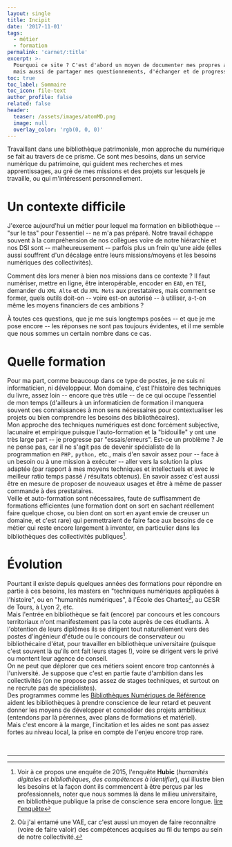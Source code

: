 ```yaml
---
layout: single
title: Incipit
date: '2017-11-01'
tags:
  - métier
  - formation
permalink: 'carnet/:title'
excerpt: >-
  Pourquoi ce site ? C'est d'abord un moyen de documenter mes propres activités,
  mais aussi de partager mes questionnements, d'échanger et de progresser.
toc: true
toc_label: Sommaire
toc_icon: file-text
author_profile: false
related: false
header:
  teaser: /assets/images/atomMD.png
  image: null
  overlay_color: 'rgb(0, 0, 0)'
---
```


Travaillant dans une bibliothèque patrimoniale, mon approche du numérique se fait au travers de ce prisme. Ce sont mes besoins, dans un service numérique du patrimoine, qui guident mes recherches et mes apprentissages, au gré de mes missions et des projets sur lesquels je travaille, ou qui m'intéressent personnellement.

# Un contexte difficile

J'exerce aujourd'hui un métier pour lequel ma formation en bibliothèque -- "sur le tas" pour l'essentiel -- ne m'a pas préparé. Notre travail échappe souvent à la compréhension de nos collègues voire de notre hiérarchie et nos DSI sont -- malheureusement -- parfois plus un frein qu'une aide (elles aussi souffrent d'un décalage entre leurs missions/moyens et les besoins numériques des collectivités).<br>

Comment dès lors mener à bien nos missions dans ce contexte ? Il faut numériser, mettre en ligne, être interopérable, encoder en `EAD`, en `TEI`, demander du `XML Alto` et du `XML Mets` aux prestataires, mais comment se former, quels outils doit-on -- voire est-on autorisé -- à utiliser, a-t-on même les moyens financiers de ces ambitions ?<br>

À toutes ces questions, que je me suis longtemps posées -- et que je me pose encore -- les réponses ne sont pas toujours évidentes, et il me semble que nous sommes un certain nombre dans ce cas.<br>

# Quelle formation

Pour ma part, comme beaucoup dans ce type de postes, je ne suis ni informaticien, ni développeur. Mon domaine, c'est l'histoire des techniques du livre, assez loin -- encore que très utile -- de ce qui occupe l'essentiel de mon temps (d'ailleurs à un informaticien de formation il manquera souvent ces connaissances à mon sens nécessaires pour contextualiser les projets ou bien comprendre les besoins des bibliothécaires).<br>
Mon approche des techniques numériques est donc forcément subjective, lacunaire et empirique puisque l'auto-formation et la "bidouille" y ont une très large part -- je progresse par "essais/erreurs". Est-ce un problème ? Je ne pense pas, car il ne s'agit pas de devenir spécialiste de la programmation en `PHP,` `python,` etc., mais d'en savoir assez pour -- face à un besoin ou à une mission à exécuter -- aller vers la solution la plus adaptée (par rapport à mes moyens techniques et intellectuels et avec le meilleur ratio temps passé / résultats obtenus). En savoir assez c'est aussi être en mesure de proposer de nouveaux usages et être à même de passer commande à des prestataires.<br>
Veille et auto-formation sont nécessaires, faute de suffisamment de formations efficientes (une formation dont on sort en sachant réellement faire quelque chose, ou bien dont on sort en ayant envie de creuser un domaine, et c'est rare) qui permettraient de faire face aux besoins de ce métier qui reste encore largement à inventer, en particulier dans les bibliothèques des collectivités publiques[^1].

# Évolution

Pourtant il existe depuis quelques années des formations pour répondre en partie à ces besoins, les masters en "techniques numériques appliquées à l'histoire", ou en "humanités numériques", à l'École des Chartes[^2], au CESR de Tours, à Lyon 2, etc.<br>
Mais l'entrée en bibliothèque se fait (encore) par concours et les concours territoriaux n'ont manifestement pas la cote auprès de ces étudiants. À l'obtention de leurs diplômes ils se dirigent tout naturellement vers des postes d'ingénieur d'étude ou le concours de conservateur ou bibliothécaire d'état, pour travailler en bibliothèque universitaire (puisque c'est souvent là qu'ils ont fait leurs stages !), voire se dirigent vers le privé ou montent leur agence de conseil.<br>
On ne peut que déplorer que ces métiers soient encore trop cantonnés à l'université. Je suppose que c'est en partie faute d'ambition dans les collectivités (on ne propose pas assez de stages techniques, et surtout on ne recrute pas de spécialistes).<br>
Des programmes comme les [Bibliothèques Numériques de Référence](http://www.culturecommunication.gouv.fr/Thematiques/Livre-et-Lecture/Bibliotheques/Numerique-et-bibliotheques/Les-Bibliotheques-numeriques-de-reference) aident les bibliothèques à prendre conscience de leur retard et peuvent donner les moyens de développer et consolider des projets ambitieux (entendons par là pérennes, avec plans de formations et matériel).<br>
Mais c'est encore à la marge, l'incitation et les aides ne sont pas assez fortes au niveau local, la prise en compte de l'enjeu encore trop rare.

<br>

--------------------------------------------------------------------------------

[^1]: Voir à ce propos une enquête de 2015, l'enquête **Hubic** (_humanités digitales et bibliothèques, des compétences à identifier_), qui illustre bien les besoins et la façon dont ils commencent à être perçus par les professionnels, noter que nous sommes là dans le milieu universitaire, en bibliothèque publique la prise de conscience sera encore longue. [lire l'enquête](http://f.hypotheses.org/wp-content/blogs.dir/1057/files/2015/08/R%C3%A9sultatsenqu%C3%AAtesfrancophonehubic.pdf)

[^2]:Où j'ai entamé une VAE, car c'est aussi un moyen de faire reconnaître (voire de faire valoir) des compétences acquises au fil du temps au sein de notre collectivité.
